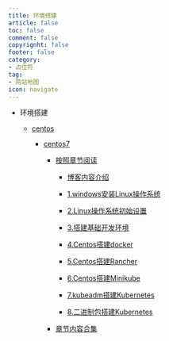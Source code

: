 ```yaml
---
title: 环境搭建
article: false
toc: false
comment: false
copyrignht: false
footer: false
category:
- 占位符 
tag:
- 网站地图
icon: navigate 
---
```


- 环境搭建

    - <a href="centos">centos</a>

        - <a href="centos/centos7">centos7</a>


            - <a href="centos/centos7/shardings">按照章节阅读</a>

                - <a href="centos/centos7/shardings/centos7-chapter-0.博客内容介绍.html">博客内容介绍</a>

                - <a href="centos/centos7/shardings/centos7-chapter-1.windows安装Linux操作系统.html">1.windows安装Linux操作系统</a>

                - <a href="centos/centos7/shardings/centos7-chapter-2.Linux操作系统初始设置.html">2.Linux操作系统初始设置</a>

                - <a href="centos/centos7/shardings/centos7-chapter-3.搭建基础开发环境.html">3.搭建基础开发环境</a>

                - <a href="centos/centos7/shardings/centos7-chapter-4.Centos搭建docker.html">4.Centos搭建docker</a>

                - <a href="centos/centos7/shardings/centos7-chapter-5.Centos搭建Rancher.html">5.Centos搭建Rancher</a>

                - <a href="centos/centos7/shardings/centos7-chapter-6.Centos搭建Minikube.html">6.Centos搭建Minikube</a>

                - <a href="centos/centos7/shardings/centos7-chapter-7.kubeadm搭建Kubernetes.html">7.kubeadm搭建Kubernetes</a>

                - <a href="centos/centos7/shardings/centos7-chapter-8.二进制包搭建Kubernetes.html">8.二进制包搭建Kubernetes</a>

            - <a href="centos/centos7/centos7.html#intro">章节内容合集</a>
